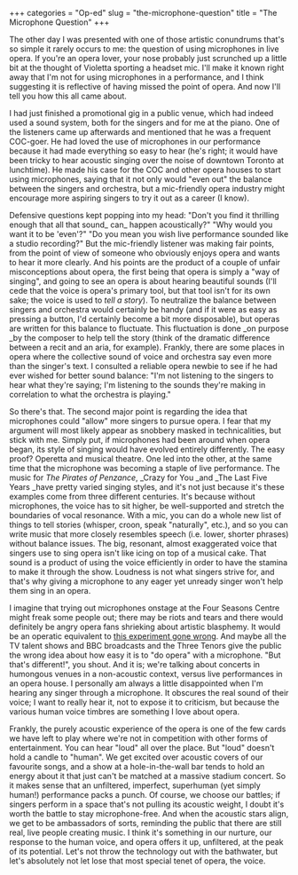 +++
categories = "Op-ed"
slug = "the-microphone-question"
title = "The Microphone Question"
+++

The other day I was presented with one of those artistic conundrums that's so simple it rarely occurs to me: the question of using microphones in live opera. If you're an opera lover, your nose probably just scrunched up a little bit at the thought of Violetta sporting a headset mic. I'll make it known right away that I'm not for using microphones in a performance, and I think suggesting it is reflective of having missed the point of opera. And now I'll tell you how this all came about.

I had just finished a promotional gig in a public venue, which had indeed used a sound system, both for the singers and for me at the piano. One of the listeners came up afterwards and mentioned that he was a frequent COC-goer. He had loved the use of microphones in our performance because it had made everything so easy to hear (he's right; it would have been tricky to hear acoustic singing over the noise of downtown Toronto at lunchtime). He made his case for the COC and other opera houses to start using microphones, saying that it not only would "even out" the balance between the singers and orchestra, but a mic-friendly opera industry might encourage more aspiring singers to try it out as a career (I know).

Defensive questions kept popping into my head: "Don't you find it thrilling enough that all that sound_ can_ happen acoustically?" "Why would you want it to be 'even'?" "Do you mean you wish live performance sounded like a studio recording?" But the mic-friendly listener was making fair points, from the point of view of someone who obviously enjoys opera and wants to hear it more clearly. And his points are the product of a couple of unfair misconceptions about opera, the first being that opera is simply a "way of singing", and going to see an opera is about hearing beautiful sounds (I'll cede that the voice is opera's primary tool, but that tool isn't for its own sake; the voice is used to _tell a story_). To neutralize the balance between singers and orchestra would certainly be handy (and if it were as easy as pressing a button, I'd certainly become a bit more disposable), but operas are written for this balance to fluctuate. This fluctuation is done _on purpose _by the composer to help tell the story (think of the dramatic difference between a recit and an aria, for example). Frankly, there are some places in opera where the collective sound of voice and orchestra say even more than the singer's text. I consulted a reliable opera newbie to see if he had ever wished for better sound balance: "I'm not listening to the singers to hear what they're saying; I'm listening to the sounds they're making in correlation to what the orchestra is playing."

So there's that. The second major point is regarding the idea that microphones could "allow" more singers to pursue opera. I fear that my argument will most likely appear as snobbery masked in technicalities, but stick with me. Simply put, if microphones had been around when opera began, its style of singing would have evolved entirely differently. The easy proof? Operetta and musical theatre. One led into the other, at the same time that the microphone was becoming a staple of live performance. The music for _The Pirates of Penzance_, _Crazy for You _and _The Last Five Years _have pretty varied singing styles, and it's not just because it's these examples come from three different centuries. It's because without microphones, the voice has to sit higher, be well-supported and stretch the boundaries of vocal resonance. With a mic, you can do a whole new list of things to tell stories (whisper, croon, speak "naturally", etc.), and so you can write music that more closely resembles speech (i.e. lower, shorter phrases) without balance issues. The big, resonant, almost exaggerated voice that singers use to sing opera isn't like icing on top of a musical cake. That sound is a product of using the voice efficiently in order to have the stamina to make it through the show. Loudness is not what singers strive for, and that's why giving a microphone to any eager yet unready singer won't help them sing in an opera.

I imagine that trying out microphones onstage at the Four Seasons Centre might freak some people out; there may be riots and tears and there would definitely be angry opera fans shrieking about artistic blasphemy. It would be an operatic equivalent to [this experiment gone wrong](https://www.youtube.com/watch?v=grOttsHuuzE). And maybe all the TV talent shows and BBC broadcasts and the Three Tenors give the public the wrong idea about how easy it is to "do opera" with a microphone. "But that's different!", you shout. And it is; we're talking about concerts in humongous venues in a non-acoustic context, versus live performances in an opera house. I personally am always a little disappointed when I'm hearing any singer through a microphone. It obscures the real sound of their voice; I want to really hear it, not to expose it to criticism, but because the various human voice timbres are something I love about opera.

Frankly, the purely acoustic experience of the opera is one of the few cards we have left to play where we're not in competition with other forms of entertainment. You can hear "loud" all over the place. But "loud" doesn't hold a candle to "human". We get excited over acoustic covers of our favourite songs, and a show at a hole-in-the-wall bar tends to hold an energy about it that just can't be matched at a massive stadium concert. So it makes sense that an unfiltered, imperfect, superhuman (yet simply human!) performance packs a punch. Of course, we choose our battles; if singers perform in a space that's not pulling its acoustic weight, I doubt it's worth the battle to stay microphone-free. And when the acoustic stars align, we get to be ambassadors of sorts, reminding the public that there are still real, live people creating music. I think it's something in our nurture, our response to the human voice, and opera offers it up, unfiltered, at the peak of its potential. Let's not throw the technology out with the bathwater, but let's absolutely not let lose that most special tenet of opera, the voice.
